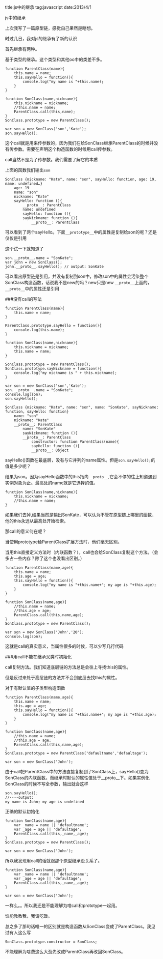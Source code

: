 title:js中的继承
tag:javascript
date:2013/4/1

js中的继承

上次我写了一篇原型链，感觉自己果然是瞎想。

时过几日，我对js的继承有了新的认识

首先继承有两种。

基于类型的继承。这个类型和其他oo中的类差不多。

	function ParentClass(name){
		this.name = name;
		this.sayHello = function(){
			console.log("my name is "+this.name);
		}	
	}
	
	function SonClass(name,nickname){
		this.nickname = nickname;
		//this.name = name;		
		ParentClass.call(this,name);
	}
	SonClass.prototype = new ParentClass();	
	
	var son = new SonClass('son','Kate');
	son.sayHello();

这个call就是用来传参数的，因为我们在给SonClass继承ParentClass的时候并没有传参数。需要在声明这个构造函数的时候用call传参数。

call当然不是为了传参数。我们需要了解它的本质

上面的函数我们输出`son`

	SonClass {nickname: "Kate", name: "son", sayHello: function, age: 19, name: undefined…}
		age: 19
		name: "son"
		nickname: "Kate"
		sayHello: function (){
			__proto__: ParentClass
			name: undefined
			sayHello: function (){
			sayNickname: function (){
				__proto__: ParentClass


可以看到了两个sayHello。下面`__prototype__`中的属性是复制给son的呢？还是仅仅是引用

这个试一下就知道了

	son.__proto__.name = "SonKate";
	var john = new SonClass();
	john.__proto__.sayHello(); // output: SonKate

可以看出原型链是引用，并没有复制到son中，修改son中的属性会污染整个SonClass构造函数，话说我不是new的吗？new只是new `__proto__`上面的，`__proto__`中的属性还是引用

###没有call的写法

	function ParentClass(name){
		this.name = name;		
	}
	
	ParentClass.prototype.sayHello = function(){
		console.log(this.name);
	}
	
	function SonClass(name,nickname){
		this.nickname = nickname;
		this.name = name;			
	}

	SonClass.prototype = new ParentClass();	
	SonClass.prototype.sayNickname = function(){
		console.log("my nickname is " + this.nickname);
	}	
	
	var son = new SonClass('son','Kate');
	son.__proto__.name = "SonKate";
	console.log(son);
	son.sayHello();

	SonClass {nickname: "Kate", name: "son", name: "SonKate", sayNickname: function, sayHello: function}
		name: "son"
		nickname: "Kate"
		__proto__: ParentClass
			name: "SonKate"
			sayNickname: function (){
			__proto__: ParentClass
				constructor: function ParentClass(name){
				sayHello: function (){
				__proto__: Object

sayHello()函数在最底层，没有与它并列的name属性。但是`son.sayHello();`的值是多少呢？

结果为son。因为sayHello函数中的this指向`__proto__`,它会不停的往上知道遇到实例对象为止。最高处的name就是它选择的值。

	function SonClass(name,nickname){
		this.nickname = nickname;
		//this.name = name;			
	}

如果我们去掉,结果当然是输出SonKate，可以认为不管在原型链上哪里的函数，他的this永远从最高处开始检索。

那call的意义何在呢？

当使用prototype给ParentClass扩展方法时，他们毫无区别。

当用this直接定义方法时（内联函数？），call也会给SonClass复制这个方法。（会多占一些内存？除了这个也没看出区别。）

	function ParentClass(name,age){
		this.name = name;
		this.age = age;
		this.sayHello = function(){
			console.log("my name is "+this.name+"; my age is "+this.age);
		}	
	}
	
	function SonClass(name,age){
		//this.name = name;
		//this.age = age;	
		ParentClass.call(this,name,age);
	}
	SonClass.prototype = new ParentClass();
	
	var son = new SonClass('John','20');
	console.log(son);

这就是call的真实意义，当属性很多的时候，可以少写几行代码

###用call不能在继承父类时初始化

call复制方法。我们知道底层链的方法总是会往上寻找this的属性。

但是反过来处于高层链的方法并不会到底层去找this的属性。

对于有默认值的子类型构造函数

	function ParentClass(name,age){
		this.name = name;
		this.age = age;
		this.sayHello = function(){
			console.log("my name is "+this.name+"; my age is "+this.age);
		}		
	}
	
	function SonClass(name,age){
		//this.name = name;
		//this.age = age;	
		ParentClass.call(this,name,age);
	}
	SonClass.prototype = new ParentClass('defaultname','defaultage');
	
	var son = new SonClass('John');	

由于call把ParentClass中的方法直接复制到了SonClass上，sayHello()变为SonClass的内联函数。而继承时默认的属性值处于__proto__下。如果实例化SonClass的时候不写全参数，输出就会这样

	son.sayHello();
	//----output:
	my name is John; my age is undefined 

正确的默认初始化

	function SonClass(name,age){		
		var _name = name || 'defaultname';
		var _age = age || 'defaultage';
		ParentClass.call(this,_name,_age);
	}
	SonClass.prototype = new ParentClass();
	
	var son = new SonClass('John');

所以我发现用call的话就跟那个原型继承没关系了。

	function SonClass(name,age){		
		var _name = name || 'defaultname';
		var _age = age || 'defaultage';
		ParentClass.call(this,_name,_age);
	}	
	
	var son = new SonClass('John');

一样么。。所以我还是不能理解为啥call和prototype一起用。

谁能教教我，我请吃饭。

总之多了那句话唯一的区别就是构造函数从SonClass变成了ParentClass。我见过有人这么写

	SonClass.prototype.constructor = SonClass;

不能理解为啥费这么大劲先改成ParentClass再改回SonClass。





